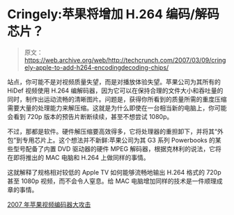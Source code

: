 # Cringely:苹果将增加 H.264 编码/解码芯片？

> 原文：<https://web.archive.org/web/http://techcrunch.com/2007/03/09/cringely-apple-to-add-h264-encodingdecoding-chips/>

站点，你可能不是对视频质量失望，而是对播放体验失望。苹果公司为其所有的 HiDef 视频使用 H.264 编解码器，因为它可以在保持合理的文件大小和吞吐量的同时，制作出运动流畅的清晰图片。问题是，获得你所看到的质量所需的重度压缩需要大量的处理能力来解压缩。这就是为什么即使在一台相当新的电脑上，你可能会看到 720p 版本的预告片断断续续，甚至不想尝试 1080p。

不过，那都是软件。硬件解压缩要高效得多，它将处理器的重担卸下，并将其“外包”到专用芯片上。这个想法并不新鲜:苹果公司为其 G3 系列 Powerbooks 的某些型号配备了内置 DVD 驱动器的硬件 MPEG 解码器，根据克林利的说法，它将在即将推出的 MAC 电脑和 H.264 上做同样的事情。

这就解释了规格相对较低的 Apple TV 如何能够流畅地输出 H.264 格式的 720p 甚至 1080p 视频，而不会令人窒息。给 MAC 电脑增加同样的技术是一件顺理成章的事情。

[2007 年苹果视频编码器大攻击](https://web.archive.org/web/20141230025838/http://www.pbs.org/cringely/pulpit/2007/pulpit_20070308_001806.html)